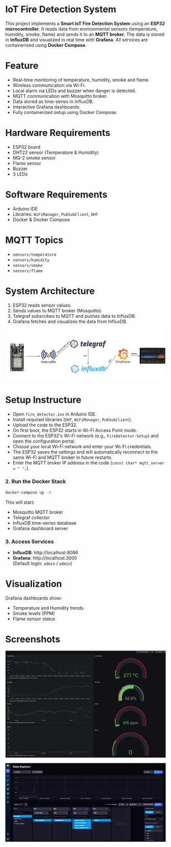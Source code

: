 # IoT Fire Detection System

This project implements a **Smart IoT Fire Detection System** using an **ESP32 microcontroller**. It reads data from environmental sensors (temperature, humidity, smoke, flame) and sends it to an **MQTT broker**. The data is stored in **InfluxDB** and visualized in real time with **Grafana**. All services are containerized using **Docker Compose**.

# Feature

- Real-time monitoring of temperature, humidity, smoke and flame.
- Wireless communication via Wi-Fi.
- Local alarm via LEDs and buzzer when danger is detected.
- MQTT communication with Mosquitto broker.
- Data stored as time-series in InfluxDB.
- Interactive Grafana dashboards.
- Fully containerized setup using Docker Compose.

# Hardware Requirements

- ESP32 board
- DHT22 sensor (Temperature & Humidity)
- MQ-2 smoke sensor
- Flame sensor
- Buzzer
- 3 LEDs

# Software Requirements

- Arduino IDE
- Libraries: `WiFiManager`, `PubSubClient`, `DHT`
- Docker & Docker Compose

# MQTT Topics

- `sensors/temperature`
- `sensors/humidity`
- `sensors/smoke`
- `sensors/flame`

# System Architecture

1. ESP32 reads sensor values.
2. Sends values to MQTT broker (Mosquitto).
3. Telegraf subscribes to MQTT and pushes data to InfluxDB.
4. Grafana fetches and visualizes the data from InfluxDB.

![Architecture Diagram](./images/diagram.png) 




# Setup Instructure 

- Open `fire_detector.ino` in Arduino IDE.
- Install required libraries (`DHT`, `WiFiManager`, `PubSubClient`).
- Upload the code to the ESP32.
- On first boot, the ESP32 starts in Wi-Fi Access Point mode.
- Connect to the ESP32's Wi-Fi network (e.g., `FireDetector-Setup`) and open the configuration portal.
- Choose your local Wi-Fi network and enter your Wi-Fi credentials.
- The ESP32 saves the settings and will automatically reconnect to the same Wi-Fi and MQTT broker in future restarts.
- Εnter the MQTT broker IP address in the code (`const char* mqtt_server = " ";`).

### 2. Run the Docker Stack

```bash
docker-compose up -d
```
This will start:

- Mosquitto MQTT broker
- Telegraf collector
- InfluxDB time-series database
- Grafana dashboard server


### 3. Access Services

- **InfluxDB**: http://localhost:8086
- **Grafana**: http://localhost:3000  
(Default login: `admin` / `admin`)

# Visualization

Grafana dashboards show:

- Temperature and Humidity trends
- Smoke levels (PPM)
- Flame sensor status

# Screenshots

![Dashboard Example](./images/grafana_dashboard.png)

![Telegraf](./images/telegraf.png)








